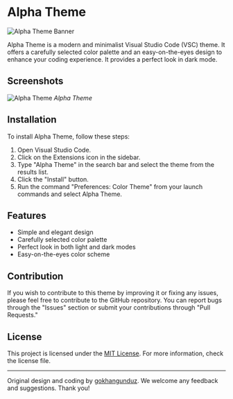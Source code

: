 # Alpha Theme

![Alpha Theme Banner](./assets/banner.png)

Alpha Theme is a modern and minimalist Visual Studio Code (VSC) theme. It offers a carefully selected color palette and an easy-on-the-eyes design to enhance your coding experience. It provides a perfect look in dark mode.

## Screenshots

![Alpha Theme](./assets/screenshot.png)
_Alpha Theme_

## Installation

To install Alpha Theme, follow these steps:

1. Open Visual Studio Code.
2. Click on the Extensions icon in the sidebar.
3. Type "Alpha Theme" in the search bar and select the theme from the results list.
4. Click the "Install" button.
5. Run the command "Preferences: Color Theme" from your launch commands and select Alpha Theme.

## Features

- Simple and elegant design
- Carefully selected color palette
- Perfect look in both light and dark modes
- Easy-on-the-eyes color scheme

## Contribution

If you wish to contribute to this theme by improving it or fixing any issues, please feel free to contribute to the GitHub repository. You can report bugs through the "Issues" section or submit your contributions through "Pull Requests."

## License

This project is licensed under the [MIT License](./LICENSE). For more information, check the license file.

---

Original design and coding by [gokhangunduz](https://github.com/gokhangunduz). We welcome any feedback and suggestions. Thank you!
